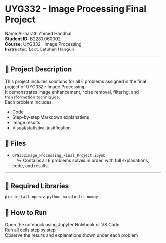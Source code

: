 # UYG332 - Image Processing Final Project

Name Al-harath Ahmed Handhal  
**Student ID:** B2280.060002  
**Course:** UYG332 - Image Processing  
**Instructor:** Lect. Batuhan Hangün

---

## 📁 Project Description

This project includes solutions for all 6 problems assigned in the final project of UYG332 - Image Processing.  
It demonstrates image enhancement, noise removal, filtering, and transformation techniques.  
Each problem includes:
- Code
- Step-by-step Markdown explanations
- Image results
- Visual/statistical justification


## 📂 Files

- `UYG332Image_Processing_Final_Project.ipynb`  
 ↪ Contains all 6 problems solved in order, with full explanations, code, and results.

---

## 🧪 Required Libraries

```bash
pip install opencv-python matplotlib numpy
```

## 📝 How to Run

Open the notebook using Jupyter Notebook or VS Code  
Run all cells step by step  
Observe the results and explanations shown under each problem
